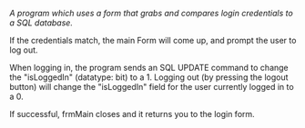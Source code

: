 *A program which uses a form that grabs and compares login credentials to a SQL database.*

If the credentials match, the main Form will come up, and prompt the user to log out.

When logging in, the program sends an SQL UPDATE command to change the "isLoggedIn" (datatype: bit) to a 1. 
Logging out (by pressing the logout button) will change the "isLoggedIn" field for the user currently logged in to a 0. 

If successful, frmMain closes and it returns you to the login form.  
